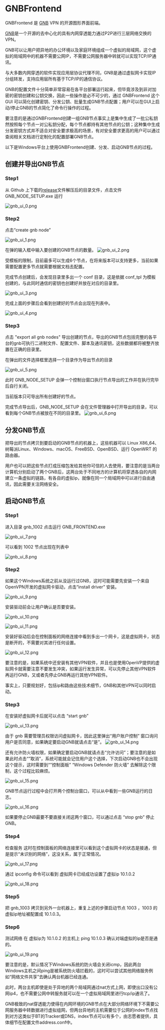 # GNBFrontend

GNBFrontend 是 [GNB](https://github.com/gnbdev/gnb "GNB") VPN 的开源图形界面前端。

[GNB](https://github.com/gnbdev/gnb "GNB")是一个开源的去中心化的具有内网穿透能力通过P2P进行三层网络交换的VPN。

GNB可以让用户把异地的办公环境以及家庭环境组成一个虚拟的局域网，这个虚拟的局域网中的机器不需要公网IP，不需要公网服务器中转就可以实现TCP/IP通讯。

与大多数内网穿透的软件实现应用层协议代理不同，GNB是通过虚拟网卡实现IP分组转发，支持应用层所有基于TCP/IP的通信协议。

GNB的配置文件十分简单非常容易在各平台部署运行起来，但毕竟涉及到非对加密的密钥创建和公钥交换，因此一些操作是必不可少的，通过 GNBFrontend 这个GUI
可以简化创建密钥、分发公钥、批量生成GNB节点配置；用户可以在GUI上启动/停止GNB的节点简化了命令行操作的过程。

要注意的是通过GNBFrontend创建一组GNB节点事实上是集中生成了一批公私钥然按照每个节点一对公私钥分配，每个节点都持有其他节点的公钥；这种集中生成分发密钥方式并不适合对安全要求极高的场景，有对安全要求更高的用户可以通过查阅相关文档进行定制化的配置部署GNB节点。

以下是Windows平台上使用GNBFrontend创建、分发、启动GNB节点的过程。

## 创建并导出GNB节点

### Step1


从 Github 上下载的[release](https://github.com/XyloseYuthy/GNBFrontend/releases)文件解压后的目录文件，点击文件 GNB_NODE_SETUP.exe 运行

![gnb_ui_0.png](images/gnb_ui_0.png)

### Step2

点击“create gnb node”

![gnb_ui_1.png](images/gnb_ui_1.png)

在弹的输入框中输入要创建的GNB节点的数量。
![gnb_ui_2.png](images/gnb_ui_2.png)

受模板的限制，目前最多可以生成6个节点，在将来版本可以支持更多，当前如果需要配置更多节点就需要根据文档去配置。

完成节点创建后，会发现目录里多出一个 conf 目录，这是依据 conf_tpl 为模板创建的，与此同时通信的密钥也创建好并放在对应的目录里。


![gnb_ui_3.png](images/gnb_ui_3.png)

完成上面的步骤后会看到创建好的节点会出现在列表中。

![gnb_ui_4.png](images/gnb_ui_4.png)

### Step3
点击 "export all gnb nodes" 导出创建的节点，导出的GNB节点包括完整的各平台的gnb可执行二进制文件、配置文件、脚本及通讯密钥，这些数据都将被整齐放置在正确的目录里。

在弹出的文件选择框里选择一个目录作为导出节点的目录

![gnb_ui_5.png](images/gnb_ui_5.png)

此时 GNB_NODE_SETUP 会弹一个控制台窗口执行节点导出的工作并在执行完毕后自行关闭。

当前版本只可导出所有创建好的节点。

完成节点导出后，GNB_NODE_SETUP 会在文件管理器中打开导出的目录，可以看到每个GNB节点被放在不同的目录里。
![gnb_ui_6.png](images/gnb_ui_6.png)


## 分发GNB节点

把导出的节点拷贝到要启动的GNB节点的机器上，这些机器可以 Linux X86_64、树莓派Linux、Windows、macOS、FreeBSD、OpenBSD、运行 OpenWRT 的路由器。

用户也可以把这些节点打成压缩包发给其他你可信的人去使用，要注意的是当两台计算机分别启动了两个GNB后，这两台处于不同地方的计算机将穿透各自的内网建立一条虚拟的链路，有各自的虚拟ip，就像在同一个局域网中可以进行自由通讯，因此需要关注网络安全。

## 启动GNB节点

### Step1
进入目录 gnb_1002 点击运行 GNB_FRONTEND.exe

![gnb_ui_7.png](images/gnb_ui_7.png)

可以看到 1002 节点出现在列表中

![gnb_ui_8.png](images/gnb_ui_8.png)


### Step2

如果这个Windows系统之前从没运行过GNB，这时可能需要先安装一个来自OpenVPN开发的虚拟网卡驱动，点击“install driver”  安装。

![gnb_ui_9.png](images/gnb_ui_9.png)

安装驱动前会让用户确认是否要安装。

![gnb_ui_10.png](images/gnb_ui_10.png)

![gnb_ui_11.png](images/gnb_ui_11.png)

安装好驱动后会在控制面板的网络连接中看到多出一个网卡，这是虚拟网卡，状态是断开的，不需要对其进行任何设置。

![gnb_ui_12.png](images/gnb_ui_12.png)

要注意的是，如果系统中还安装有其他VPN软件，并且也是使用OpenVP提供的虚拟网卡就需要注意不要发生冲突，如果运行发生异常，可以先停止其他VPN软件再运行GNB，又或者先停止GNB再运行其他VPN软件。

事实上，只要规划好，包括ip和路由这些技术细节，GNB和其他VPN可以同时启动。

### Step3

在安装好虚拟网卡后就可以点击 “start gnb”

![gnb_ui_13.png](images/gnb_ui_13.png)

由于 gnb 需要管理员权限访问虚拟网卡，因此这里弹出“用户账户控制” 窗口询问用户是否同意，如果确定要启动GNB就请点击“是”。
![gnb_ui_14.png](images/gnb_ui_14.png)

还有允许防火墙权限，如果确定要启动GNB就请点击“允许访问”；要注意的是如果此时点击“”取消”，系统可能就会记住用户这个选择，下次启动GNB也不会出现这个提示，这时需要到“”控制面板” “Windows Defender 防火墙” 去解除这个限制，这个过程比较麻烦。

![gnb_ui_15.png](images/gnb_ui_15.png)

GNB节点运行过程中会打开两个控制台窗口，可以从中看到一些GNB运行的日志。

![gnb_ui_16.png](images/gnb_ui_16.png)

如果要停止GNB最要不要直接关闭这两个窗口，可以通过点击 “stop gnb” 停止 GNB。

### Step4
检查服务
这时在控制面板的网络连接里可以看到这个虚拟网卡的状态是接通，但是提示“未识别的网络”，这没关系，属于正常情况。

![gnb_ui_17.png](images/gnb_ui_17.png)

通过 ipconfig 命令可以看到 虚拟网卡已经成功设置了虚拟ip 10.1.0.2

![gnb_ui_18.png](images/gnb_ui_18.png)

### Step5
把 gnb_1003 拷贝到另外一台机器上，重复上述的步骤启动节点 1003 ，1003 的虚拟ip地址被配置成 10.1.0.3。

### Step6
测试网络
在 虚拟ip为 10.1.0.2 的主机上 ping 10.1.0.3 确认对端虚拟的ip是否是通的。

![gnb_ui_19.png](images/gnb_ui_19.png)

要注意的是，默认情况下Windows系统的防火墙会关闭icmp，因此两台Windows主机之间ping是被系统防火墙拦截的，这时可以尝试其他网络服务例如“网络文件共享”去确认两台机器已经连通。

此时，两台主机即使是处于异地的两个局域网通过nat方式上网，即使出口没有公网ip4，也不需要公网中转服务就可以在一个虚拟局域网里进行tcp/ip通讯了。

GNB极致的nat穿透能力使得在内网环境的GNB节点在大部分网络环境下不需要公网服务器中转数据进行虚拟组网，但两台异地的主机需要位于公网的index节点找到对方这类似于BT的Tracker或DNS，index节点可以有多个，由志愿者提供，具体细节在配置文件address.conf中。


